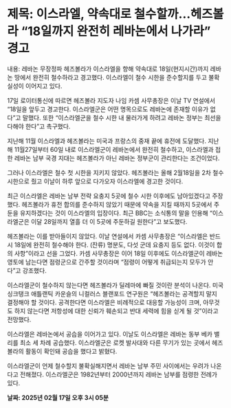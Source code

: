 # **제목: 이스라엘, 약속대로 철수할까…헤즈볼라 “18일까지 완전히 레바논에서 나가라” 경고**

  내용: 레바논 무장정파 헤즈볼라가 이스라엘을 향해 약속대로 18일(현지시간)까지 레바논 땅에서 완전히 철수하라고 경고했다. 이스라엘이 철수 시한을 준수할지를 두고 불확실성이 이어지고 있다.

17일 로이터통신에 따르면 헤즈볼라 지도자 나임 카셈 사무총장은 이날 TV 연설에서 “18일을 앞두고 경고한다. 이스라엘군은 어떤 명목으로도 레바논에 존재할 이유가 없다”고 말했다. 또한 “이스라엘군을 철수 시한 내 물러가게 하려고 레바논 정부는 최선을 다해야 한다”고 촉구했다.

지난해 11월 이스라엘과 헤즈볼라는 미국과 프랑스의 중재 끝에 휴전에 도달했다. 지난해 11월27일부터 60일 내로 이스라엘군이 레바논에서 완전히 철수하고, 이스라엘과 접한 레바논 남부 국경 지대는 헤즈볼라가 아닌 레바논 정부군이 관리한다는 조건이었다.

그러나 이스라엘은 철수 첫 시한을 지키지 않았다. 헤즈볼라는 올해 2월18일을 2차 철수 시한으로 줬고 이날이 하루 앞으로 다가오자 이스라엘에 경고한 것이다.

최근 이스라엘은 레바논 남부 전략 요충지 5곳에 철수 시한 이후에도 남아있겠다고 주장했다. 헤즈볼라가 휴전 합의를 준수하지 않았기 때문에 약속을 지킬 때까지 5곳에서 주둔을 유지하겠다는 것이 이스라엘의 입장이다. 최근 BBC는 소식통의 말을 인용해 “이스라엘군은 이달 28일까지 열흘 더 이 5곳에 주둔하길 원한다”고 보도했다.

헤즈볼라는 이를 받아들이지 않았다. 이날 연설에서 카셈 사무총장은 “이스라엘은 반드시 18일에 완전히 철수해야 한다. (잔류) 명분도, 다섯 군데 요충지 등도 없다. 이것이 합의 사항”이라고 선을 그었다. 카셈 사무총장은 이어 18일 이후에도 이스라엘군이 레바논 영토에 남는다면 점령군으로 간주할 것이라며 “점령이 어떻게 취급되는지 모두가 안다”고 강조했다.

이스라엘군이 철수하지 않는다면 헤즈볼라가 딜레마에 빠질 것이란 분석이 나온다. 미국 싱크탱크 애틀랜틱 카운슬의 니컬러스 블랜포드 연구원은 “헤즈볼라는 공격할지 말지 결정해야 할 것이다. 공격한다면 이스라엘은 비례적으로 대응할 가능성이 크며, 아무것도 하지 않는다면 저항성에 대한 신뢰가 훼손되고 반대 세력에 힘을 싣게 될 것”이라고 전망했다.

이스라엘은 레바논에서 공습을 이어가고 있다. 이날도 이스라엘은 레바논 동부 베카 밸리를 최소 세 차례 공습했다. 이스라엘군은 로켓 발사대와 다른 무기가 있는 곳에서 헤즈볼라의 활동이 확인돼 공습을 했다고 밝혔다.

이스라엘군이 언제 철수할지 불확실해지면서 레바논 남부 주민 사이에서는 우려가 나온다고 전해졌다. 이스라엘군은 1982년부터 2000년까지 레바논 남부를 점령한 전례가 있다.

  **날짜: 2025년 02월 17일 오후 3시 05분**